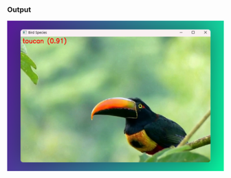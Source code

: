### Output
<p align="center">
  <img src="https://github.com/astrohexdev/ml-bird-surveillance/blob/main/out/bird-species.png" width="550" height="350">
</p>

